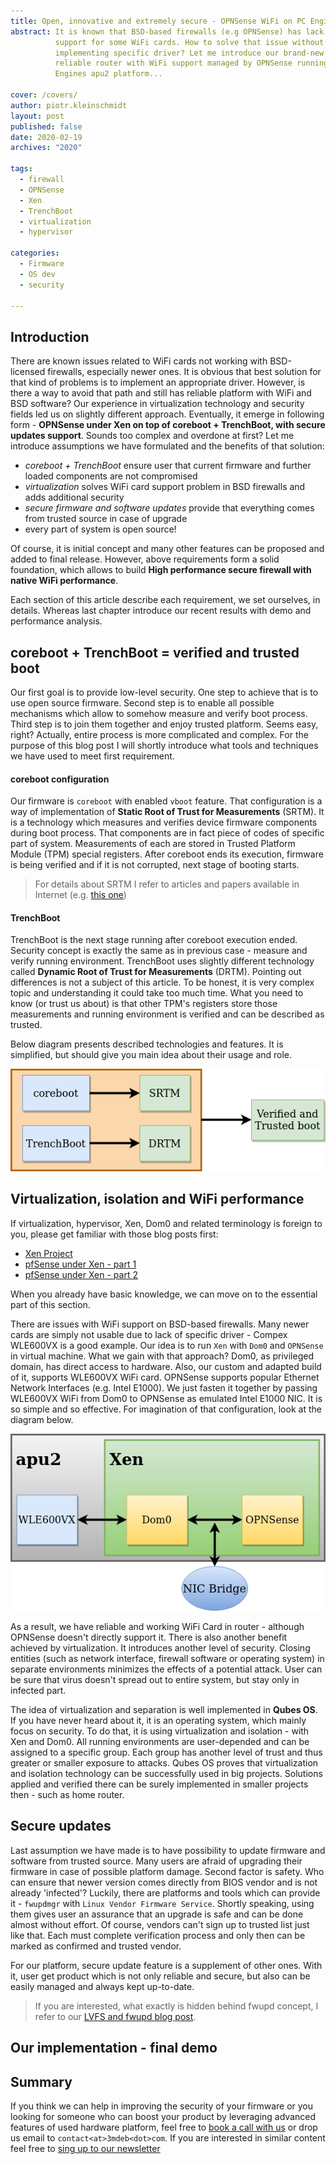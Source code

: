 ```yaml
---
title: Open, innovative and extremely secure - OPNSense WiFi on PC Engines apu2   
abstract: It is known that BSD-based firewalls (e.g OPNSense) has lack of
          support for some WiFi cards. How to solve that issue without
          implementing specific driver? Let me introduce our brand-new product -
          reliable router with WiFi support managed by OPNSense running on PC
          Engines apu2 platform...

cover: /covers/
author: piotr.kleinschmidt
layout: post
published: false
date: 2020-02-19
archives: "2020"

tags:
  - firewall
  - OPNSense
  - Xen
  - TrenchBoot
  - virtualization
  - hypervisor

categories:
  - Firmware
  - OS dev
  - security

---
```


## Introduction

There are known issues related to WiFi cards not working with BSD-licensed
firewalls, especially newer ones. It is obvious that best solution for that kind
of problems is to implement an appropriate driver. However, is there a way to
avoid that path and still has reliable platform with WiFi and BSD software? Our
experience in virtualization technology and security fields led us on slightly
different approach. Eventually, it emerge in following form - **OPNSense under
Xen on top of coreboot + TrenchBoot, with secure updates support**. Sounds too
complex and overdone at first? Let me introduce assumptions we have formulated
and the benefits of that solution:

- *coreboot + TrenchBoot* ensure user that current firmware and further loaded
  components are not compromised
- *virtualization* solves WiFi card support problem in BSD firewalls and adds
  additional security
- *secure firmware and software updates* provide that everything comes from
  trusted source in case of upgrade
- every part of system is open source!

Of course, it is initial concept and many other features can be proposed and
added to final release. However, above requirements form a solid foundation,
which allows to build **High performance secure firewall with native WiFi
performance**.

Each section of this article describe each requirement, we set ourselves, in
details. Whereas last chapter introduce our recent results with demo and
performance analysis.

## coreboot + TrenchBoot = verified and trusted boot

Our first goal is to provide low-level security. One step to achieve that is to
use open source firmware. Second step is to enable all possible mechanisms which
allow to somehow measure and verify boot process. Third step is to join them
together and enjoy trusted platform. Seems easy, right? Actually, entire process
is more complicated and complex. For the purpose of this blog post I will
shortly introduce what tools and techniques we have used to meet first
requirement.

#### coreboot configuration

Our firmware is `coreboot` with enabled `vboot` feature. That configuration is a
way of implementation of **Static Root of Trust for Measurements** (SRTM). It is
a technology which measures and verifies device firmware components during boot
process. That components are in fact piece of codes of specific part of system.
Measurements of each are stored in Trusted Platform Module (TPM) special
registers. After coreboot ends its execution, firmware is being verified and if
it is not corrupted, next stage of booting starts.

>For details about SRTM I refer to articles and papers available in Internet
(e.g. [this
one](http://security.hsr.ch/mse/projects/2011_Root_of_Trust_for_Measurement.pdf))

#### TrenchBoot

TrenchBoot is the next stage running after coreboot execution ended. Security
concept is exactly the same as in previous case - measure and verify running
environment. TrenchBoot uses slightly different technology called **Dynamic Root
of Trust for Measurements** (DRTM). Pointing out differences is not a subject of
this article. To be honest, it is very complex topic and understanding it could
take too much time. What you need to know (or trust us about) is that other
TPM's registers store those measurements and running environment is verified and
can be described as trusted.

Below diagram presents described technologies and features. It is simplified,
but should give you main idea about their usage and role.

![coreboot_trenchboot](../../static/img/coreboot_trenchboot.png)

## Virtualization, isolation and WiFi performance

If virtualization, hypervisor, Xen, Dom0 and related terminology is foreign to
you, please get familiar with those blog posts first:

- [Xen Project](https://blog.3mdeb.com/2020/2020-02-05-meta-pcengines-xen/)
- [pfSense under Xen - part 1](https://blog.3mdeb.com/2019/2019-11-06-pfsense-under-xen-introduction/)
- [pfSense under Xen - part 2](https://blog.3mdeb.com/2019/2019-12-13-pfsense-boot-under-xen/)

When you already have basic knowledge, we can move on to the essential part of
this section.

There are issues with WiFi support on BSD-based firewalls. Many newer cards are
simply not usable due to lack of specific driver - Compex WLE600VX is a good
example. Our idea is to run `Xen` with `Dom0` and `OPNSense` in virtual machine. What
we gain with that approach? Dom0, as privileged domain, has direct access to
hardware. Also, our custom and adapted build of it, supports WLE600VX WiFi card.
OPNSense supports popular Ethernet Network Interfaces (e.g. Intel E1000). We
just fasten it together by passing WLE600VX WiFi from Dom0 to OPNSense as
emulated Intel E1000 NIC. It is so simple and so effective. For imagination of
that configuration, look at the diagram below.

![coreboot_trenchboot](../../static/img/wle600-xen-opn.png)

As a result, we have reliable and working WiFi Card in router - although
OPNSense doesn't directly support it. There is also another benefit achieved
by virtualization. It introduces another level of security. Closing entities
(such as network interface, firewall software or operating system) in separate
environments minimizes the effects of a potential attack. User can be sure that
virus doesn't spread out to entire system, but stay only in infected part.

The idea of virtualization and separation is well implemented in **Qubes OS**.
If you have never heard about it, it is an operating system, which mainly focus
on security. To do that, it is using virtualization and isolation - with Xen and
Dom0. All running environments are user-depended and can be assigned to a
specific group. Each group has another level of trust and thus greater or
smaller exposure to attacks. Qubes OS proves that virtualization and isolation
technology can be successfully used in big projects. Solutions applied and
verified there can be surely implemented in smaller projects then - such as home
router.

## Secure updates

Last assumption we have made is to have possibility to update firmware and
software from trusted source. Many users are afraid of upgrading their firmware
in case of possible platform damage. Second factor is safety. Who can ensure
that newer version comes directly from BIOS vendor and is not already
'infected'? Luckily, there are platforms and tools which can provide it -
`fwupdmgr` with `Linux Vendor Firmware Service`. Shortly speaking, using them
gives user an assurance that an upgrade is safe and can be done almost without
effort. Of course, vendors can't sign up to trusted list just like that. Each
must complete verification process and only then can be marked as confirmed and
trusted vendor.

For our platform, secure update feature is a supplement of other ones. With it,
user get product which is not only reliable and secure, but also can be easily
managed and always kept up-to-date.

>If you are interested, what exactly is hidden behind fwupd concept, I refer to
our [LVFS and fwupd blog
post](https://blog.3mdeb.com/2019/2019-07-11-how-to-safely-and-easily-update-your-firmware/).

## Our implementation - final demo


## Summary

If you think we can help in improving the security of your firmware or you
looking for someone who can boost your product by leveraging advanced features
of used hardware platform, feel free to [book a call with us](https://calendly.com/3mdeb/consulting-remote-meeting)
or drop us email to `contact<at>3mdeb<dot>com`. If you are interested in similar
content feel free to [sing up to our newsletter](http://eepurl.com/gfoekD)
